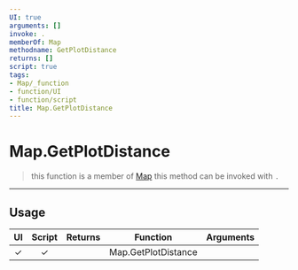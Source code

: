 ```yaml
---
UI: true
arguments: []
invoke: .
memberOf: Map
methodname: GetPlotDistance
returns: []
script: true
tags:
- Map/_function
- function/UI
- function/script
title: Map.GetPlotDistance
---
```

# Map.GetPlotDistance
> this function is a member of [Map](civ-6/lua/Map.md)
> this method can be invoked with `.`
-----
## Usage
|  UI | Script | Returns | Function | Arguments |
|:---:|:------:|-------:|:--------:|:---------|
|✓|✓||Map.GetPlotDistance||
